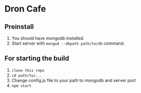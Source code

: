 # Dron Cafe

## Preinstall

1. You should have mongodb installed.
2. Start server with ```mongod --dbpath path/to/db``` command.

## For starting the build

1. ```clone this repo```
2. ```cd path/to/...```
3. Change config.js file to your path to mongodb and server port
4. ```npm start```
